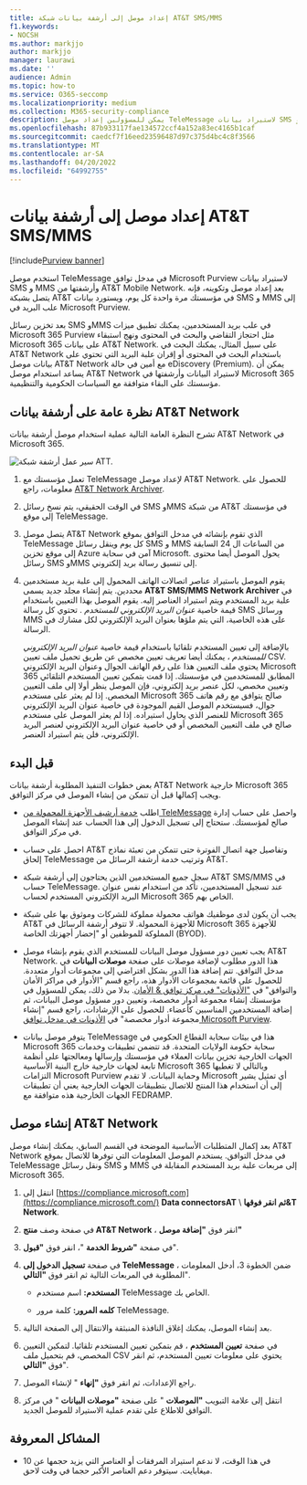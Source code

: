 ```yaml
---
title: إعداد موصل إلى أرشفة بيانات شبكة AT&T SMS/MMS
f1.keywords:
- NOCSH
ms.author: markjjo
author: markjjo
manager: laurawi
ms.date: ''
audience: Admin
ms.topic: how-to
ms.service: O365-seccomp
ms.localizationpriority: medium
ms.collection: M365-security-compliance
description: يمكن للمسؤولين إعداد موصل TeleMessage لاستيراد بيانات SMS و MMS وأرشفتها من AT&T Mobile Network. يتيح لك ذلك أرشفة البيانات من مصادر بيانات الجهات الخارجية في Microsoft Purview حتى تتمكن من استخدام ميزات التوافق مثل الاحتجاز القانوني والبحث في المحتوى ونهج الاستبقاء لإدارة بيانات الجهات الخارجية لمؤسستك.
ms.openlocfilehash: 87b933117fae134572ccf4a152a83ec4165b1caf
ms.sourcegitcommit: caedcf7f16eed23596487d97c375d4bc4c8f3566
ms.translationtype: MT
ms.contentlocale: ar-SA
ms.lasthandoff: 04/20/2022
ms.locfileid: "64992755"
---
```

# <a name="set-up-a-connector-to-archive-att-smsmms-data"></a>إعداد موصل إلى أرشفة بيانات AT&T SMS/MMS

[!include[Purview banner](../includes/purview-rebrand-banner.md)]

استخدم موصل TeleMessage في مدخل توافق Microsoft Purview لاستيراد بيانات SMS و MMS وأرشفتها من AT&T Mobile Network. بعد إعداد موصل وتكوينه، فإنه يتصل بشبكة AT&T في مؤسستك مرة واحدة كل يوم، ويستورد بيانات SMS و MMS إلى علب البريد في Microsoft Purview.

بعد تخزين رسائل SMS وMMS في علب بريد المستخدمين، يمكنك تطبيق ميزات Microsoft 365 Purview مثل احتجاز التقاضي والبحث في المحتوى ونهج استبقاء Microsoft 365 على بيانات AT&T Network. على سبيل المثال، يمكنك البحث في AT&T Network باستخدام البحث في المحتوى أو إقران علبة البريد التي تحتوي على بيانات موصل AT&T Network مع أمين في حالة eDiscovery (Premium). يمكن أن يساعد استخدام موصل AT&T Network لاستيراد البيانات وأرشفتها في Microsoft 365 مؤسستك على البقاء متوافقة مع السياسات الحكومية والتنظيمية.

## <a name="overview-of-archiving-att-network-data"></a>نظرة عامة على أرشفة بيانات AT&T Network

تشرح النظرة العامة التالية عملية استخدام موصل أرشفة بيانات AT&T Network في Microsoft 365.

![سير عمل أرشفة شبكة ATT.](../media/ATTNetworkConnectorWorkflow.png)

1. تعمل مؤسستك مع TeleMessage لإعداد موصل AT&T Network. للحصول على معلومات، راجع [AT&T Network Archiver](https://www.telemessage.com/office365-activation-for-atnt-network-archiver/).

2. في الوقت الحقيقي، يتم نسخ رسائل SMS وMMS من شبكة AT&T في مؤسستك إلى موقع TeleMessage.

3. يتصل موصل AT&T Network الذي تقوم بإنشائه في مدخل التوافق بموقع TeleMessage كل يوم وينقل رسائل SMS و MMS من الساعات ال 24 السابقة إلى موقع تخزين Azure آمن في سحابة Microsoft. يحول الموصل أيضا محتوى رسائل SMS وMMS إلى تنسيق رسالة بريد إلكتروني.

4. يقوم الموصل باستيراد عناصر اتصالات الهاتف المحمول إلى علبة بريد مستخدمين محددين. يتم إنشاء مجلد جديد يسمى **AT&T SMS/MMS Network Archiver** في علبة بريد المستخدم ويتم استيراد العناصر إليه. يقوم الموصل بهذا التعيين باستخدام قيمة خاصية *عنوان البريد الإلكتروني للمستخدم* . تحتوي كل رسالة SMS ورسائل MMS على هذه الخاصية، التي يتم ملؤها بعنوان البريد الإلكتروني لكل مشارك في الرسالة.
 
   بالإضافة إلى تعيين المستخدم تلقائيا باستخدام قيمة خاصية *عنوان البريد الإلكتروني للمستخدم* ، يمكنك أيضا تعريف تعيين مخصص عن طريق تحميل ملف تعيين CSV. يحتوي ملف التعيين هذا على رقم الهاتف الجوال وعنوان البريد الإلكتروني Microsoft 365 المطابق للمستخدمين في مؤسستك. إذا قمت بتمكين تعيين المستخدم التلقائي وتعيين مخصص، لكل عنصر بريد إلكتروني، فإن الموصل ينظر أولا إلى ملف التعيين المخصص. إذا لم يعثر على مستخدم Microsoft 365 صالح يتوافق مع رقم هاتف جوال، فسيستخدم الموصل القيم الموجودة في خاصية عنوان البريد الإلكتروني للعنصر الذي يحاول استيراده. إذا لم يعثر الموصل على مستخدم Microsoft 365 صالح في ملف التعيين المخصص أو في خاصية عنوان البريد الإلكتروني لعنصر البريد الإلكتروني، فلن يتم استيراد العنصر.

## <a name="before-you-begin"></a>قبل البدء

بعض خطوات التنفيذ المطلوبة أرشفة بيانات AT&T Network خارجية Microsoft 365 ويجب إكمالها قبل أن تتمكن من إنشاء الموصل في مركز التوافق.

- اطلب [خدمة أرشيف الأجهزة المحمولة من TeleMessage](https://www.telemessage.com/mobile-archiver/order-mobile-archiver-for-o365/) واحصل على حساب إدارة صالح لمؤسستك. ستحتاج إلى تسجيل الدخول إلى هذا الحساب عند إنشاء الموصل في مركز التوافق.

- احصل على حساب AT&T وتفاصيل جهة اتصال الفوترة حتى تتمكن من تعبئة نماذج إلحاق TeleMessage وترتيب خدمة أرشفة الرسائل من AT&T.

- سجل جميع المستخدمين الذين يحتاجون إلى أرشفة شبكة AT&T SMS/MMS في حساب TeleMessage. عند تسجيل المستخدمين، تأكد من استخدام نفس عنوان البريد الإلكتروني المستخدم لحساب Microsoft 365 الخاص بهم.

- يجب أن يكون لدى موظفيك هواتف محمولة مملوكة للشركات وموثوق بها على شبكة AT&T للأجهزة المحمولة. لا تتوفر أرشفة الرسائل في Microsoft 365 للأجهزة المملوكة للموظفين أو "إحضار أجهزتك الخاصة (BYOD).

- يجب تعيين دور مسؤول موصل البيانات للمستخدم الذي يقوم بإنشاء موصل AT&T Network. هذا الدور مطلوب لإضافة موصلات على صفحة **موصلات البيانات** في مدخل التوافق. تتم إضافة هذا الدور بشكل افتراضي إلى مجموعات أدوار متعددة. للحصول على قائمة بمجموعات الأدوار هذه، راجع قسم "الأدوار في مراكز الأمان والتوافق" في ["الأذونات" في مركز توافق & الأمان](../security/office-365-security/permissions-in-the-security-and-compliance-center.md#roles-in-the-security--compliance-center). بدلا من ذلك، يمكن للمسؤول في مؤسستك إنشاء مجموعة أدوار مخصصة، وتعيين دور مسؤول موصل البيانات، ثم إضافة المستخدمين المناسبين كأعضاء. للحصول على الإرشادات، راجع قسم "إنشاء مجموعة أدوار مخصصة" في [الأذونات في مدخل توافق Microsoft Purview](microsoft-365-compliance-center-permissions.md#create-a-custom-role-group).

- يتوفر موصل بيانات TeleMessage هذا في بيئات سحابة القطاع الحكومي في Microsoft 365 سحابة حكومة الولايات المتحدة. قد تتضمن تطبيقات وخدمات الجهات الخارجية تخزين بيانات العملاء في مؤسستك وإرسالها ومعالجتها على أنظمة تابعة لجهات خارجية خارج البنية الأساسية Microsoft 365 وبالتالي لا تغطيها التزامات Microsoft Purview وحماية البيانات. لا تقدم Microsoft أي تمثيل يشير إلى أن استخدام هذا المنتج للاتصال بتطبيقات الجهات الخارجية يعني أن تطبيقات الجهات الخارجية هذه متوافقة مع FEDRAMP.

## <a name="create-a-att-network-connector"></a>إنشاء موصل AT&T Network

بعد إكمال المتطلبات الأساسية الموضحة في القسم السابق، يمكنك إنشاء موصل AT&T Network في مدخل التوافق. يستخدم الموصل المعلومات التي توفرها للاتصال بموقع TeleMessage ونقل رسائل SMS و MMS إلى مربعات علبة بريد المستخدم المقابلة في Microsoft 365.

1. انتقل إلى [https://compliance.microsoft.com](https://compliance.microsoft.com/) **Data connectorsAT** \  **ثم انقر فوقها&T Network**.

2. في صفحة وصف **منتج AT&T Network** ، انقر فوق **"إضافة موصل"**

3. في صفحة **"شروط الخدمة** "، انقر فوق **"قبول**".

4. في صفحة **تسجيل الدخول إلى TeleMessage** ، ضمن الخطوة 3، أدخل المعلومات المطلوبة في المربعات التالية ثم انقر فوق **"التالي**".

   - **المستخدم:** اسم مستخدم TeleMessage الخاص بك.

   - **كلمه المرور:** كلمة مرور TeleMessage.

5. بعد إنشاء الموصل، يمكنك إغلاق النافذة المنبثقة والانتقال إلى الصفحة التالية.

6. في صفحة **تعيين المستخدم** ، قم بتمكين تعيين المستخدم تلقائيا. لتمكين التعيين المخصص، قم بتحميل ملف CSV يحتوي على معلومات تعيين المستخدم، ثم انقر فوق **"التالي**".

7. راجع الإعدادات، ثم انقر فوق **"إنهاء** " لإنشاء الموصل.

8. انتقل إلى علامة التبويب **"الموصلات** " على صفحة **"موصلات البيانات** " في مركز التوافق للاطلاع على تقدم عملية الاستيراد للموصل الجديد.

## <a name="known-issues"></a>المشاكل المعروفة

- في هذا الوقت، لا ندعم استيراد المرفقات أو العناصر التي يزيد حجمها عن 10 ميغابايت. سيتوفر دعم العناصر الأكبر حجما في وقت لاحق.
